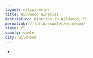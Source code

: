```yaml
---
layout: citywineries
title: Wildwood Wineries
description: Wineries in Wildwood, FL
permalink: /florida/sumter/wildwood/
state: fl
county: sumter
city: wildwood
---
```

-
